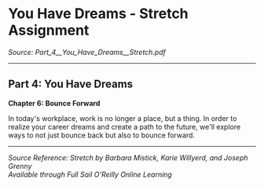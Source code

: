 # You Have Dreams - Stretch Assignment

*Source: Part_4__You_Have_Dreams__Stretch.pdf*

---

## Part 4: You Have Dreams

**Chapter 6: Bounce Forward**

In today's workplace, work is no longer a place, but a thing. In order to realize your career dreams and create a path to the future, we'll explore ways to not just bounce back but also to bounce forward.

---

*Source Reference: Stretch by Barbara Mistick, Karie Willyerd, and Joseph Grenny*  
*Available through Full Sail O'Reilly Online Learning*
